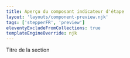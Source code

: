 ```yaml
---
title: Aperçu du composant indicateur d'étape
layout: 'layouts/component-preview.njk'
tags: ['stepperFR', 'preview']
eleventyExcludeFromCollections: true
templateEngineOverride: njk
---
```


<gcds-stepper current-step="1" total-steps="4">Titre de la section</gcds-stepper>
